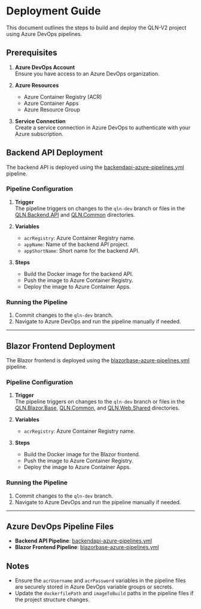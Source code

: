 # Deployment Guide

This document outlines the steps to build and deploy the QLN-V2 project using Azure DevOps pipelines.

## Prerequisites

1. **Azure DevOps Account**  
   Ensure you have access to an Azure DevOps organization.

2. **Azure Resources**  
   - Azure Container Registry (ACR)
   - Azure Container Apps
   - Azure Resource Group

3. **Service Connection**  
   Create a service connection in Azure DevOps to authenticate with your Azure subscription.

## Backend API Deployment

The backend API is deployed using the [backendapi-azure-pipelines.yml](http://_vscodecontentref_/3) pipeline.

### Pipeline Configuration

1. **Trigger**  
   The pipeline triggers on changes to the `qln-dev` branch or files in the [QLN.Backend.API](http://_vscodecontentref_/4) and [QLN.Common](http://_vscodecontentref_/5) directories.

2. **Variables**  
   - `acrRegistry`: Azure Container Registry name.
   - `appName`: Name of the backend API project.
   - `appShortName`: Short name for the backend API.

3. **Steps**  
   - Build the Docker image for the backend API.
   - Push the image to Azure Container Registry.
   - Deploy the image to Azure Container Apps.

### Running the Pipeline

1. Commit changes to the `qln-dev` branch.
2. Navigate to Azure DevOps and run the pipeline manually if needed.

---

## Blazor Frontend Deployment

The Blazor frontend is deployed using the [blazorbase-azure-pipelines.yml](http://_vscodecontentref_/6) pipeline.

### Pipeline Configuration

1. **Trigger**  
   The pipeline triggers on changes to the `qln-dev` branch or files in the [QLN.Blazor.Base](http://_vscodecontentref_/7), [QLN.Common](http://_vscodecontentref_/8), and [QLN.Web.Shared](http://_vscodecontentref_/9) directories.

2. **Variables**  
   - `acrRegistry`: Azure Container Registry name.

3. **Steps**  
   - Build the Docker image for the Blazor frontend.
   - Push the image to Azure Container Registry.
   - Deploy the image to Azure Container Apps.

### Running the Pipeline

1. Commit changes to the `qln-dev` branch.
2. Navigate to Azure DevOps and run the pipeline manually if needed.

---

## Azure DevOps Pipeline Files

- **Backend API Pipeline**: [backendapi-azure-pipelines.yml](http://_vscodecontentref_/10)
- **Blazor Frontend Pipeline**: [blazorbase-azure-pipelines.yml](http://_vscodecontentref_/11)

## Notes

- Ensure the `acrUsername` and `acrPassword` variables in the pipeline files are securely stored in Azure DevOps variable groups or secrets.
- Update the `dockerfilePath` and `imageToBuild` paths in the pipeline files if the project structure changes.